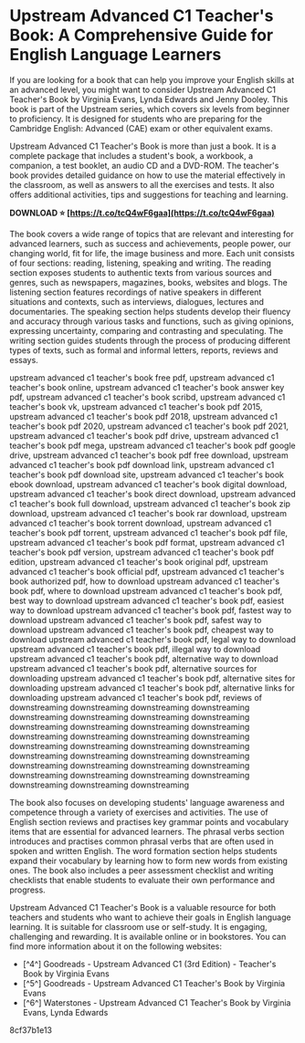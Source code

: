 # Upstream Advanced C1 Teacher's Book: A Comprehensive Guide for English Language Learners
 
If you are looking for a book that can help you improve your English skills at an advanced level, you might want to consider Upstream Advanced C1 Teacher's Book by Virginia Evans, Lynda Edwards and Jenny Dooley. This book is part of the Upstream series, which covers six levels from beginner to proficiency. It is designed for students who are preparing for the Cambridge English: Advanced (CAE) exam or other equivalent exams.
 
Upstream Advanced C1 Teacher's Book is more than just a book. It is a complete package that includes a student's book, a workbook, a companion, a test booklet, an audio CD and a DVD-ROM. The teacher's book provides detailed guidance on how to use the material effectively in the classroom, as well as answers to all the exercises and tests. It also offers additional activities, tips and suggestions for teaching and learning.
 
**DOWNLOAD ⭐ [https://t.co/tcQ4wF6gaa](https://t.co/tcQ4wF6gaa)**


 
The book covers a wide range of topics that are relevant and interesting for advanced learners, such as success and achievements, people power, our changing world, fit for life, the image business and more. Each unit consists of four sections: reading, listening, speaking and writing. The reading section exposes students to authentic texts from various sources and genres, such as newspapers, magazines, books, websites and blogs. The listening section features recordings of native speakers in different situations and contexts, such as interviews, dialogues, lectures and documentaries. The speaking section helps students develop their fluency and accuracy through various tasks and functions, such as giving opinions, expressing uncertainty, comparing and contrasting and speculating. The writing section guides students through the process of producing different types of texts, such as formal and informal letters, reports, reviews and essays.
 
upstream advanced c1 teacher's book free pdf,  upstream advanced c1 teacher's book online,  upstream advanced c1 teacher's book answer key pdf,  upstream advanced c1 teacher's book scribd,  upstream advanced c1 teacher's book vk,  upstream advanced c1 teacher's book pdf 2015,  upstream advanced c1 teacher's book pdf 2018,  upstream advanced c1 teacher's book pdf 2020,  upstream advanced c1 teacher's book pdf 2021,  upstream advanced c1 teacher's book pdf drive,  upstream advanced c1 teacher's book pdf mega,  upstream advanced c1 teacher's book pdf google drive,  upstream advanced c1 teacher's book pdf free download,  upstream advanced c1 teacher's book pdf download link,  upstream advanced c1 teacher's book pdf download site,  upstream advanced c1 teacher's book ebook download,  upstream advanced c1 teacher's book digital download,  upstream advanced c1 teacher's book direct download,  upstream advanced c1 teacher's book full download,  upstream advanced c1 teacher's book zip download,  upstream advanced c1 teacher's book rar download,  upstream advanced c1 teacher's book torrent download,  upstream advanced c1 teacher's book pdf torrent,  upstream advanced c1 teacher's book pdf file,  upstream advanced c1 teacher's book pdf format,  upstream advanced c1 teacher's book pdf version,  upstream advanced c1 teacher's book pdf edition,  upstream advanced c1 teacher's book original pdf,  upstream advanced c1 teacher's book official pdf,  upstream advanced c1 teacher's book authorized pdf,  how to download upstream advanced c1 teacher's book pdf,  where to download upstream advanced c1 teacher's book pdf,  best way to download upstream advanced c1 teacher's book pdf,  easiest way to download upstream advanced c1 teacher's book pdf,  fastest way to download upstream advanced c1 teacher's book pdf,  safest way to download upstream advanced c1 teacher's book pdf,  cheapest way to download upstream advanced c1 teacher's book pdf,  legal way to download upstream advanced c1 teacher's book pdf,  illegal way to download upstream advanced c1 teacher's book pdf,  alternative way to download upstream advanced c1 teacher's book pdf,  alternative sources for downloading upstream advanced c1 teacher's book pdf,  alternative sites for downloading upstream advanced c1 teacher's book pdf,  alternative links for downloading upstream advanced c1 teacher's book pdf,  reviews of downstreaming downstreaming downstreaming downstreaming downstreaming downstreaming downstreaming downstreaming downstreaming downstreaming downstreaming downstreaming downstreaming downstreaming downstreaming downstreaming downstreaming downstreaming downstreaming downstreaming downstreaming downstreaming downstreaming downstreaming downstreaming downstreaming downstreaming downstreaming downstreaming downstreaming downstreaming downstreaming downstreaming downstreaming downstreaming
 
The book also focuses on developing students' language awareness and competence through a variety of exercises and activities. The use of English section reviews and practises key grammar points and vocabulary items that are essential for advanced learners. The phrasal verbs section introduces and practises common phrasal verbs that are often used in spoken and written English. The word formation section helps students expand their vocabulary by learning how to form new words from existing ones. The book also includes a peer assessment checklist and writing checklists that enable students to evaluate their own performance and progress.
 
Upstream Advanced C1 Teacher's Book is a valuable resource for both teachers and students who want to achieve their goals in English language learning. It is suitable for classroom use or self-study. It is engaging, challenging and rewarding. It is available online or in bookstores. You can find more information about it on the following websites:
 
- [^4^] Goodreads - Upstream Advanced C1 (3rd Edition) - Teacher's Book by Virginia Evans
- [^5^] Goodreads - Upstream Advanced C1 Teacher's Book by Virginia Evans
- [^6^] Waterstones - Upstream Advanced C1 Teacher's Book by Virginia Evans, Lynda Edwards

 8cf37b1e13
 
